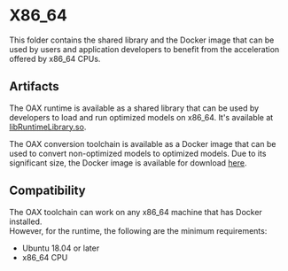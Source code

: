 # X86_64

This folder contains the shared library and the Docker image that can be used by users and application developers to
benefit from the acceleration offered by x86_64 CPUs.

## Artifacts

The OAX runtime is available as a shared library that can be used by developers to load and run optimized models on
x86_64.
It's available at [libRuntimeLibrary.so](artifacts%2FlibRuntimeLibrary.so).

The OAX conversion toolchain is available as a Docker image that can be used to convert non-optimized models to
optimized models. Due to its significant size, the Docker image is available for
download [here](https://download.sclbl.net/OAX/toolchains/conversion-toolchain-latest.tar).

## Compatibility

The OAX toolchain can work on any x86_64 machine that has Docker installed.  
However, for the runtime, the following are the minimum requirements:
- Ubuntu 18.04 or later
- x86_64 CPU
